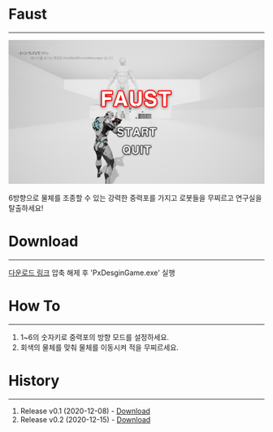 # Faust
---

![Title Scene](./img/TitleScreen.png)

6방향으로 물체를 조종할 수 있는 강력한 중력포를 가지고 로봇들을 무찌르고 연구실을 탈출하세요!

# Download
---
[다운로드 링크](https://drive.google.com/file/d/1TISZnSBQCR10H0GmYf9o2XNdADjw3r_E/view?usp=sharing)
압축 해제 후 'PxDesginGame.exe' 실행

# How To
---
1. 1~6의 숫자키로 중력포의 방향 모드를 설정하세요.
2. 회색의 물체를 맞춰 물체를 이동시켜 적을 무찌르세요.

# History
---
1. Release v0.1 (2020-12-08) - [Download](https://drive.google.com/drive/folders/1QVdqLMVDpSpsenZ58d9ATZcCI73wW0_8?usp=sharing)
2. Release v0.2 (2020-12-15) - [Download](https://drive.google.com/file/d/1TISZnSBQCR10H0GmYf9o2XNdADjw3r_E/view?usp=sharing)